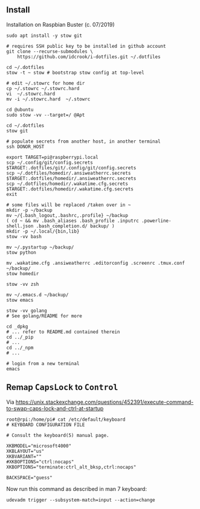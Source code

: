 Install
-------

Installation on Raspbian Buster (c. 07/2019)

```shell
sudo apt install -y stow git

# requires SSH public key to be installed in github account
git clone --recurse-submodules \
    https://github.com/idcrook/i-dotfiles.git ~/.dotfiles

cd ~/.dotfiles
stow -t ~ stow # bootstrap stow config at top-level

# edit ~/.stowrc for home dir
cp ~/.stowrc ~/.stowrc.hard
vi  ~/.stowrc.hard
mv -i ~/.stowrc.hard  ~/.stowrc

cd @ubuntu
sudo stow -vv --target=/ @Apt

cd ~/.dotfiles
stow git

# populate secrets from another host, in another terminal
ssh DONOR_HOST

export TARGET=pi@raspberrypi.local
scp ~/.config/git/config.secrets  $TARGET:.dotfiles/git/.config/git/config.secrets
scp ~/.dotfiles/homedir/.ansiweatherrc.secrets  $TARGET:.dotfiles/homedir/.ansiweatherrc.secrets
scp ~/.dotfiles/homedir/.wakatime.cfg.secrets $TARGET:.dotfiles/homedir/.wakatime.cfg.secrets
exit

# some files will be replaced /taken over in ~
mkdir -p ~/backup
mv ~/{.bash_logout,.bashrc,.profile} ~/backup
( cd ~ && mv .bash_aliases .bash_profile .inputrc .powerline-shell.json .bash_completion.d/ backup/ )
mkdir -p ~/.local/{bin,lib}
stow -vv bash

mv ~/.pystartup ~/backup/
stow python

mv .wakatime.cfg .ansiweatherrc .editorconfig .screenrc .tmux.conf ~/backup/
stow homedir

stow -vv zsh

mv ~/.emacs.d ~/backup/
stow emacs

stow -vv golang
# See golang/README for more

cd _dpkg
# ... refer to README.md contained therein
cd ../_pip
# ...
cd ../_npm
# ...

# login from a new terminal
emacs
```

Remap <kbd>CapsLock</kbd> to <kbd>Control</kbd>
-----------------------------------------------

Via https://unix.stackexchange.com/questions/452391/execute-command-to-swap-caps-lock-and-ctrl-at-startup

```
root@rpi:/home/pi# cat /etc/default/keyboard
# KEYBOARD CONFIGURATION FILE

# Consult the keyboard(5) manual page.

XKBMODEL="microsoft4000"
XKBLAYOUT="us"
XKBVARIANT=""
#XKBOPTIONS="ctrl:nocaps"
XKBOPTIONS="terminate:ctrl_alt_bksp,ctrl:nocaps"

BACKSPACE="guess"
```

Now run this command as described in man 7 keyboard:

```
udevadm trigger --subsystem-match=input --action=change
```
